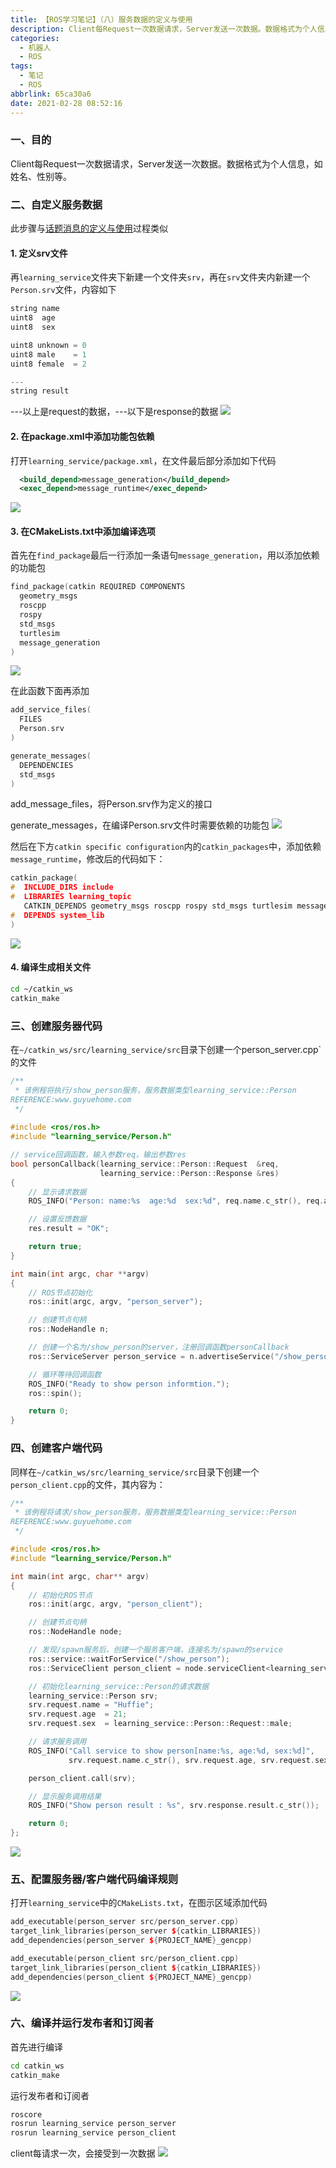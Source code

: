 ```yaml
---
title: 【ROS学习笔记】（八）服务数据的定义与使用
description: Client每Request一次数据请求，Server发送一次数据。数据格式为个人信息，如姓名、性别等。
categories:
  - 机器人
  - ROS
tags:
  - 笔记
  - ROS
abbrlink: 65ca30a6
date: 2021-02-28 08:52:16
---
```


### 一、目的

Client每Request一次数据请求，Server发送一次数据。数据格式为个人信息，如姓名、性别等。

### 二、自定义服务数据

此步骤与[话题消息的定义与使用](https://blog.csdn.net/weixin_44543463/article/details/114108345)过程类似

#### 1. 定义srv文件

再`learning_service`文件夹下新建一个文件夹`srv`，再在`srv`文件夹内新建一个`Person.srv`文件，内容如下

```c++
string name
uint8  age
uint8  sex

uint8 unknown = 0
uint8 male    = 1
uint8 female  = 2

---
string result
```

---以上是request的数据，---以下是response的数据
![](https://img.mahaofei.com/img/202112231654771-ros-notes8-1.png)

#### 2. 在package.xml中添加功能包依赖

打开`learning_service/package.xml`，在文件最后部分添加如下代码

```xml
  <build_depend>message_generation</build_depend>
  <exec_depend>message_runtime</exec_depend>
```
![](https://img.mahaofei.com/img/202112231654282-ros-notes8-2.png)

#### 3. 在CMakeLists.txt中添加编译选项

首先在`find_package`最后一行添加一条语句`message_generation`，用以添加依赖的功能包

```c++
find_package(catkin REQUIRED COMPONENTS
  geometry_msgs
  roscpp
  rospy
  std_msgs
  turtlesim
  message_generation
)
```
![](https://img.mahaofei.com/img/202112231654047-ros-notes8-3.png)

在此函数下面再添加

```c++
add_service_files(
  FILES
  Person.srv
)

generate_messages(
  DEPENDENCIES
  std_msgs
)
```

add_message_files，将Person.srv作为定义的接口

generate_messages，在编译Person.srv文件时需要依赖的功能包
![](https://img.mahaofei.com/img/202112231654750-ros-notes8-4.png)


然后在下方`catkin specific configuration`内的`catkin_packages`中，添加依赖`message_runtime`，修改后的代码如下：

```c++
catkin_package(
#  INCLUDE_DIRS include
#  LIBRARIES learning_topic
   CATKIN_DEPENDS geometry_msgs roscpp rospy std_msgs turtlesim message_runtime
#  DEPENDS system_lib
)
```
![](https://img.mahaofei.com/img/202112231655676-ros-notes8-5.png)

#### 4. 编译生成相关文件

```bash
cd ~/catkin_ws
catkin_make
```

### 三、创建服务器代码

在`~/catkin_ws/src/learning_service/src`目录下创建一个person_server.cpp`的文件

```c++
/**
 * 该例程将执行/show_person服务，服务数据类型learning_service::Person
REFERENCE:www.guyuehome.com
 */
 
#include <ros/ros.h>
#include "learning_service/Person.h"

// service回调函数，输入参数req，输出参数res
bool personCallback(learning_service::Person::Request  &req,
         			learning_service::Person::Response &res)
{
    // 显示请求数据
    ROS_INFO("Person: name:%s  age:%d  sex:%d", req.name.c_str(), req.age, req.sex);

	// 设置反馈数据
	res.result = "OK";

    return true;
}

int main(int argc, char **argv)
{
    // ROS节点初始化
    ros::init(argc, argv, "person_server");

    // 创建节点句柄
    ros::NodeHandle n;

    // 创建一个名为/show_person的server，注册回调函数personCallback
    ros::ServiceServer person_service = n.advertiseService("/show_person", personCallback);

    // 循环等待回调函数
    ROS_INFO("Ready to show person informtion.");
    ros::spin();

    return 0;
}
```

### 四、创建客户端代码

同样在`~/catkin_ws/src/learning_service/src`目录下创建一个`person_client.cpp`的文件，其内容为：

```c++
/**
 * 该例程将请求/show_person服务，服务数据类型learning_service::Person
REFERENCE:www.guyuehome.com
 */

#include <ros/ros.h>
#include "learning_service/Person.h"

int main(int argc, char** argv)
{
    // 初始化ROS节点
	ros::init(argc, argv, "person_client");

    // 创建节点句柄
	ros::NodeHandle node;

    // 发现/spawn服务后，创建一个服务客户端，连接名为/spawn的service
	ros::service::waitForService("/show_person");
	ros::ServiceClient person_client = node.serviceClient<learning_service::Person>("/show_person");

    // 初始化learning_service::Person的请求数据
	learning_service::Person srv;
	srv.request.name = "Huffie";
	srv.request.age  = 21;
	srv.request.sex  = learning_service::Person::Request::male;

    // 请求服务调用
	ROS_INFO("Call service to show person[name:%s, age:%d, sex:%d]", 
			 srv.request.name.c_str(), srv.request.age, srv.request.sex);

	person_client.call(srv);

	// 显示服务调用结果
	ROS_INFO("Show person result : %s", srv.response.result.c_str());

	return 0;
};
```
![](https://img.mahaofei.com/img/202112231655990-ros-notes8-6.png)

### 五、配置服务器/客户端代码编译规则

打开`learning_service`中的`CMakeLists.txt`，在图示区域添加代码

```c++
add_executable(person_server src/person_server.cpp)
target_link_libraries(person_server ${catkin_LIBRARIES})
add_dependencies(person_server ${PROJECT_NAME}_gencpp)

add_executable(person_client src/person_client.cpp)
target_link_libraries(person_client ${catkin_LIBRARIES})
add_dependencies(person_client ${PROJECT_NAME}_gencpp)
```
![](https://img.mahaofei.com/img/202112231655263-ros-notes8-7.png)

### 六、编译并运行发布者和订阅者

首先进行编译

```bash
cd catkin_ws
catkin_make
```

运行发布者和订阅者

```bash
roscore
rosrun learning_service person_server
rosrun learning_service person_client
```

client每请求一次，会接受到一次数据
![](https://img.mahaofei.com/img/202112231655403-ros-notes8-8.png)